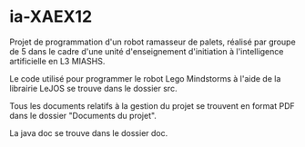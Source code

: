 # ia-XAEX12
 
Projet de programmation d'un robot ramasseur de palets, réalisé par groupe de 5 dans le cadre d'une unité d'enseignement d'initiation à l'intelligence artificielle en L3 MIASHS.
 
Le code utilisé pour programmer le robot Lego Mindstorms à l'aide de la librairie LeJOS se trouve dans le dossier src.

Tous les documents relatifs à la gestion du projet se trouvent en format PDF dans le dossier "Documents du projet".

La java doc se trouve dans le dossier doc.

